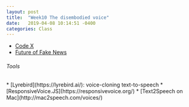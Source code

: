 ```yaml
---
layout: post
title:  "Week10 The disembodied voice"
date:   2019-04-08 10:14:51 -0400
categories: Class
---
```

* [Code X](https://directory.eliterature.org/individual-work/4662)
* [Future of Fake News](http://futureoffakenews.com/)

<h6>Tools</h6>
* [Lyrebird](https://lyrebird.ai/): voice-cloning text-to-speech
* [ResponsiveVoice.JS](https://responsivevoice.org/)
* [Text2Speech on Mac](http://mac2speech.com/voices/)
